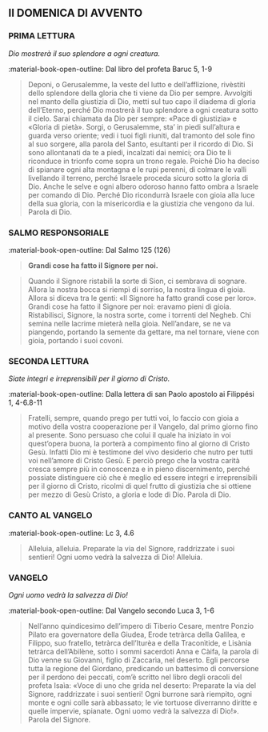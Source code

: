 ## II DOMENICA DI AVVENTO
> 
### PRIMA LETTURA
*Dio mostrerà il suo splendore a ogni creatura.*

:material-book-open-outline: Dal libro del profeta Baruc
5, 1-9

> Deponi, o Gerusalemme, la veste del lutto e dell’afflizione, rivèstiti dello splendore della gloria che ti viene da Dio per sempre. Avvolgiti nel manto della giustizia di Dio, metti sul tuo capo il diadema di gloria dell’Eterno, perché Dio mostrerà il tuo splendore a ogni creatura sotto il cielo. Sarai chiamata da Dio per sempre: «Pace di giustizia» e «Gloria di pietà». Sorgi, o Gerusalemme, sta’ in piedi sull’altura e guarda verso oriente; vedi i tuoi figli riuniti, dal tramonto del sole fino al suo sorgere, alla parola del Santo, esultanti per il ricordo di Dio. Si sono allontanati da te a piedi, incalzati dai nemici; ora Dio te li riconduce in trionfo come sopra un trono regale. Poiché Dio ha deciso di spianare ogni alta montagna e le rupi perenni, di colmare le valli livellando il terreno, perché Israele proceda sicuro sotto la gloria di Dio. Anche le selve e ogni albero odoroso hanno fatto ombra a Israele per comando di Dio. Perché Dio ricondurrà Israele con gioia alla luce della sua gloria, con la misericordia e la giustizia che vengono da lui. Parola di Dio.
> 
### SALMO RESPONSORIALE
:material-book-open-outline: Dal Salmo 125 (126)

>**Grandi cose ha fatto il Signore per noi.**

> Quando il Signore ristabilì la sorte di Sion,
> ci sembrava di sognare.
> Allora la nostra bocca si riempì di sorriso,
> la nostra lingua di gioia.
> Allora si diceva tra le genti:
> «Il Signore ha fatto grandi cose per loro».
> Grandi cose ha fatto il Signore per noi:
> eravamo pieni di gioia.
> Ristabilisci, Signore, la nostra sorte,
> come i torrenti del Negheb.
> Chi semina nelle lacrime
> mieterà nella gioia.
> Nell’andare, se ne va piangendo,
> portando la semente da gettare,
> ma nel tornare, viene con gioia,
> portando i suoi covoni.
> 
### SECONDA LETTURA
*Siate integri e irreprensibili per il giorno di Cristo.*

:material-book-open-outline: Dalla lettera di san Paolo apostolo ai Filippési
1, 4-6.8-11

> Fratelli, sempre, quando prego per tutti voi, lo faccio con gioia a motivo della vostra cooperazione per il Vangelo, dal primo giorno fino al presente. Sono persuaso che colui il quale ha iniziato in voi quest’opera buona, la porterà a compimento fino al giorno di Cristo Gesù. Infatti Dio mi è testimone del vivo desiderio che nutro per tutti voi nell’amore di Cristo Gesù. E perciò prego che la vostra carità cresca sempre più in conoscenza e in pieno discernimento, perché possiate distinguere ciò che è meglio ed essere integri e irreprensibili per il giorno di Cristo, ricolmi di quel frutto di giustizia che si ottiene per mezzo di Gesù Cristo, a gloria e lode di Dio. Parola di Dio.
> 
### CANTO AL VANGELO
:material-book-open-outline: Lc 3, 4.6

> Alleluia, alleluia.
> Preparate la via del Signore,
> raddrizzate i suoi sentieri!
> Ogni uomo vedrà la salvezza di Dio!
> Alleluia.
> 
### VANGELO
*Ogni uomo vedrà la salvezza di Dio!*

:material-book-open-outline: Dal Vangelo secondo Luca
3, 1-6

> Nell’anno quindicesimo dell’impero di Tiberio Cesare, mentre Ponzio Pilato era governatore della Giudea, Erode tetràrca della Galilea, e Filippo, suo fratello, tetràrca dell’Iturèa e della Traconìtide, e Lisània tetràrca dell’Abilène, sotto i sommi sacerdoti Anna e Càifa, la parola di Dio venne su Giovanni, figlio di Zaccarìa, nel deserto. Egli percorse tutta la regione del Giordano, predicando un battesimo di conversione per il perdono dei peccati, com’è scritto nel libro degli oracoli del profeta Isaìa: «Voce di uno che grida nel deserto: Preparate la via del Signore, raddrizzate i suoi sentieri! Ogni burrone sarà riempito, ogni monte e ogni colle sarà abbassato; le vie tortuose diverranno diritte e quelle impervie, spianate. Ogni uomo vedrà la salvezza di Dio!». Parola del Signore.